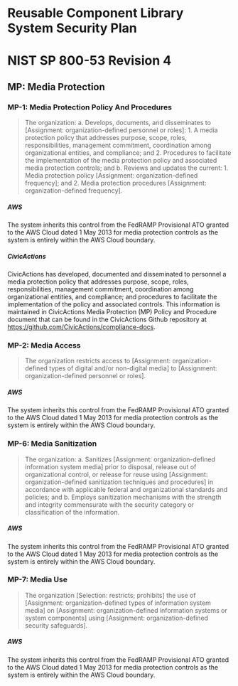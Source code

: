 # Reusable Component Library System Security Plan

# NIST SP 800-53 Revision 4

## MP: Media Protection

### MP-1: Media Protection Policy And Procedures

> The organization:
>   a.  Develops, documents, and disseminates to [Assignment: organization-defined
> personnel or roles]:
>     1.  A media protection policy that addresses purpose, scope, roles, responsibilities,
> management commitment, coordination among organizational entities, and compliance; and
>     2.  Procedures to facilitate the implementation of the media protection policy
> and associated media protection controls; and
>   b.  Reviews and updates the current:
>     1.  Media protection policy [Assignment: organization-defined frequency];
> and
>     2.  Media protection procedures [Assignment: organization-defined frequency].

##### AWS

The system inherits this control from the FedRAMP Provisional ATO granted to the AWS Cloud dated 1 May 2013 for media protection controls as the system is entirely within the AWS Cloud boundary.


##### CivicActions

CivicActions has developed, documented and disseminated to personnel a media protection policy that addresses purpose, scope, roles, responsibilities, management commitment, coordination among organizational entities, and compliance; and procedures to facilitate the implementation of the policy and associated controls. This information is maintained in CivicActions Media Protection (MP) Policy and Procedure document that can be found in the CivicActions Github repository at <https://github.com/CivicActions/compliance-docs>.


### MP-2: Media Access

> The organization restricts access to [Assignment: organization-defined types of digital and/or non-digital media] to [Assignment: organization-defined personnel or roles].

##### AWS

The system inherits this control from the FedRAMP Provisional ATO granted to the AWS Cloud dated 1 May 2013 for media protection controls as the system is entirely within the AWS Cloud boundary.


### MP-6: Media Sanitization

> The organization:
>   a.  Sanitizes [Assignment: organization-defined information system media] prior
> to disposal, release out of organizational control, or release for reuse using [Assignment: organization-defined sanitization techniques and procedures] in accordance with applicable federal and organizational standards and policies; and
>   b.  Employs sanitization mechanisms with the strength and integrity commensurate
> with the security category or classification of the information.

##### AWS

The system inherits this control from the FedRAMP Provisional ATO granted to the AWS Cloud dated 1 May 2013 for media protection controls as the system is entirely within the AWS Cloud boundary.


### MP-7: Media Use

> The organization [Selection: restricts; prohibits] the use of [Assignment: organization-defined types of information system media] on [Assignment: organization-defined information systems or system components] using [Assignment: organization-defined security safeguards].

##### AWS

The system inherits this control from the FedRAMP Provisional ATO granted to the AWS Cloud dated 1 May 2013 for media protection controls as the system is entirely within the AWS Cloud boundary.



